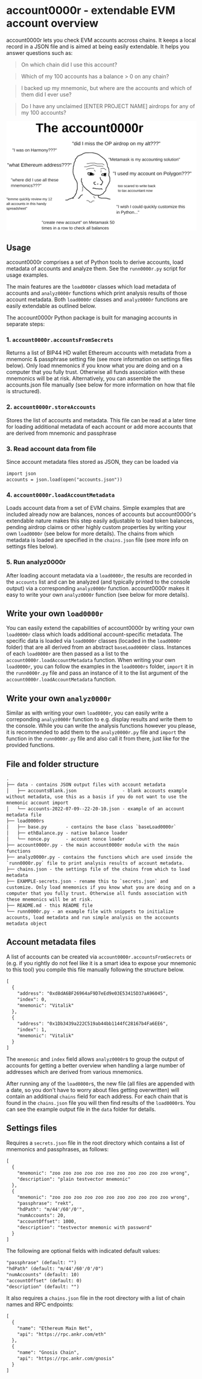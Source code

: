# account0000r - extendable EVM account overview

account0000r lets you check EVM accounts accross chains. It keeps a local record in a JSON file and is aimed at being easily extendable. It helps you answer questions such as:

> On which chain did I use this account?

> Which of my 100 accounts has a balance > 0 on any chain?

> I backed up my mnemonic, but where are the accounts and which of them did I ever use?

> Do I have any unclaimed [ENTER PROJECT NAME] airdrops for any of my 100 accounts?

![The account0000r Wojak meme](https://github.com/SCBuergel/account0000r/blob/main/TheAccount0000r.png?raw=true "The account0000r")



## Usage

account0000r comprises a set of Python tools to derive accounts, load metadata of accounts and analyze them. 
See the `runn0000r.py` script for usage examples.

The main features are the `load0000r` classes which load metadata of accounts and `analyz0000r` functions which print analysis results of those account metadata.
Both `load0000r` classes and `analyz0000r` functions are easily extendable as outlined below.

The account0000r Python package is built for managing accounts in separate steps:

### 1. `account0000r.accountsFromSecrets`
Returns a list of BIP44 HD wallet Ethereum accounts with metadata from a mnemonic & passphrase setting file (see more information on settings files below).
Only load mnemonics if you know what you are doing and on a computer that you fully trust. Otherwise all funds association with these mnemonics will be at risk.
Alternatively, you can assemble the accounts.json file manually (see below for more information on how that file is structured).

### 2. `account0000r.storeAccounts`
Stores the list of accounts and metadata.
This file can be read at a later time for loading additional metadata of each account or add more accounts that are derived from mnemonic and passphrase

### 3. Read account data from file
Since account metadata files stored as JSON, they can be loaded via
```
import json
accounts = json.load(open("accounts.json")) 
```

### 4. `account0000r.loadAccountMetadata`
Loads account data from a set of EVM chains.
Simple examples that are included already now are balances, nonces of accounts but account0000r's extendable nature makes this step easily adjustable to load token balances, pending airdrop claims or other highly custom properties by writing your own `load0000r` (see below for more details).
The chains from which metadata is loaded are specified in the `chains.json` file (see more info on settings files below).

### 5. Run analyz0000r
After loading account metadata via a `load0000r`, the results are recorded in the `accounts` list and can be analyzed (and typically printed to the console output) via a corresponding `analyz0000r` function.
account0000r makes it easy to write your own `analyz0000r` function (see below for more details).



## Write your own `load0000r`
You can easily extend the capabilities of account0000r by writing your own `load0000r` class which loads additional account-specific metadata.
The specific data is loaded via `load0000r` classes (locaded in the `load0000r` folder) that are all derived from an abstract `baseLoad0000r` class.
Instances of each `load0000r` are then passed as a list to the `account0000r.loadAccountMetadata` function.
When writing your own `load0000r`, you can follow the examples in the `load0000rs` folder, `import` it in the `runn0000r.py` file and pass an instance of it to the list argument of the `account0000r.loadAccountMetadata` function.



## Write your own `analyz0000r`
Similar as with writing your own `load0000r`, you can easily write a correponding `analyz0000r` function to e.g. display results and write them to the console.
While you can write the analysis functions however you please, it is recommended to add them to the `analyz0000r.py` file and `import` the function in the `runn0000r.py` file and also call it from there, just like for the provided functions.



## File and folder structure
```
.
├── data - contains JSON output files with account metadata
│   ├── accountsBlank.json                 - blank accounts example without metadata, use this as a basis if you do not want to use the mnemonic account import
│   └── accounts-2022-07-09--22-20-10.json - example of an account metadata file
├── load0000rs
│   ├── base.py       - contains the base class `baseLoad0000r`
│   ├── ethBalance.py - native balance loader
│   └── nonce.py      - account nonce loader
├── account0000r.py - the main account0000r module with the main functions
├── analyz0000r.py - contains the functions which are used inside the `runn0000r.py` file to print analysis results of account metadata.
├── chains.json - the settings file of the chains from which to load metadata
├── EXAMPLE-secrets.json - rename this to `secrets.json` and customize. Only load mnemonics if you know what you are doing and on a computer that you fully trust. Otherwise all funds association with these mnemonics will be at risk.
├── README.md - this README file
└── runn0000r.py - an example file with snippets to initialize accounts, load metadata and run simple analysis on the acccounts metadata object
```



## Account metadata files
A list of accounts can be created via `account0000r.accountsFromSecrets` or (e.g. if you rightly do not feel like it is a smart idea to expose your mnemonic to this tool) you compile this file manually following the structure below.
```
[
  {
    "address": "0xd8dA6BF26964aF9D7eEd9e03E53415D37aA96045",
    "index": 0,
    "mnemonic": "Vitalik"
  },
  {
    "address": "0x1Db3439a222C519ab44bb1144fC28167b4Fa6EE6",
    "index": 1,
    "mnemonic": "Vitalik"
  }
]
```
The `mnemonic` and `index` field allows `analyz0000r`s to group the output of accounts for getting a better overview when handling a large number of addresses which are derived from various mnemonics.

After running any of the `load0000r`s, the new file 
(all files are appended with a date, so you don't have to worry about files getting overwritten)
will contain an additional `chains` field for each address.
For each chain that is found in the `chains.json` file you will then find results of the `load0000r`s.
You can see the example output file in the `data` folder for details.



## Settings files
Requires a `secrets.json` file in the root directory which contains a list of mnemonics and passphrases, as follows:
```
[
  {
    "mnemonic": "zoo zoo zoo zoo zoo zoo zoo zoo zoo zoo zoo wrong",
    "description": "plain testvector mnemonic"
  },
  {
    "mnemonic": "zoo zoo zoo zoo zoo zoo zoo zoo zoo zoo zoo wrong",
    "passphrase": "rekt",
    "hdPath": "m/44'/60'/0'",
    "numAccounts": 20,
    "accountOffset": 1000,
    "description": "testvector mnemonic with password"
  }
]
```
The following are optional fields with indicated default values:
```
"passphrase" (default: "")
"hdPath" (default: "m/44'/60'/0'/0")
"numAccounts" (default: 10)
"accountOffset" (default: 0)
"description" (default: "")
```

It also requires a `chains.json` file in the root directory with a list of chain names and RPC endpoints:
```
[
  {
    "name": "Ethereum Main Net",
    "api": "https://rpc.ankr.com/eth"
  },
  {
    "name": "Gnosis Chain",
    "api": "https://rpc.ankr.com/gnosis"
  }
]
```

